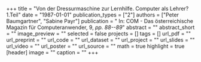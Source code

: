 +++
title = "Von der Dressurmaschine zur Lernhilfe. Computer als Lehrer? 1.Teil"
date = "1987-01-01"
publication_types = ["2"]
authors = ["Peter Baumgartner", "Sabine Payr"]
publication = " In: COM - Das österreichische Magazin für Computeranwender, 9, _pp. 88--89_"
abstract = ""
abstract_short = ""
image_preview = ""
selected = false
projects = []
tags = []
url_pdf = ""
url_preprint = ""
url_code = ""
url_dataset = ""
url_project = ""
url_slides = ""
url_video = ""
url_poster = ""
url_source = ""
math = true
highlight = true
[header]
image = ""
caption = ""
+++
